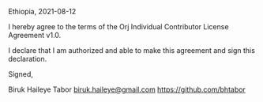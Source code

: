 Ethiopia, 2021-08-12

I hereby agree to the terms of the Orj Individual Contributor License
Agreement v1.0.

I declare that I am authorized and able to make this agreement and sign this
declaration.

Signed,

Biruk Haileye Tabor biruk.haileye@gmail.com https://github.com/bhtabor

